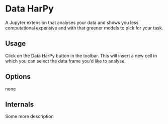 # Data HarPy

A Jupyter extension that analyses your data and shows you less computational expensive and with that greener models to pick for your task.


Usage
-----

Click on the Data HarPy button in the toolbar. This will insert a new cell in which you can select the data frame you'd like to analyse.


Options
-------

none

Internals
---------

Some more description

